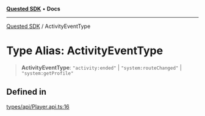 [**Quested SDK**](../README.md) • **Docs**

***

[Quested SDK](../README.md) / ActivityEventType

# Type Alias: ActivityEventType

> **ActivityEventType**: `"activity:ended"` \| `"system:routeChanged"` \| `"system:getProfile"`

## Defined in

[types/api/Player.api.ts:16](https://github.com/Quested-io/QuestedSDK/blob/7cca5d6dbb7b148176e912faa5f521fc6c4016d8/src/types/api/Player.api.ts#L16)

